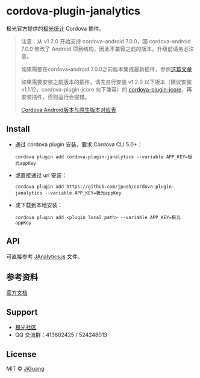 # cordova-plugin-janalytics

极光官方提供的[极光统计](https://www.jiguang.cn/analytics) Cordova 插件。

>注意：从 v1.2.0 开始支持 cordova-android 7.0.0，因 cordova-android 7.0.0 修改了 Android 项目结构，因此不兼容之前的版本，升级前请务必注意。
>
>如果需要在cordova-android 7.0.0之前版本集成最新插件，参照[这篇文章](https://www.jianshu.com/p/23b117ca27a6)
>
>如果需要安装之前版本的插件，请先自行安装 v1.2.0 以下版本（建议安装 v1.1.12，cordova-plugin-jcore 向下兼容）的 [cordova-plugin-jcore](https://github.com/jpush/cordova-plugin-jcore)，再安装插件，否则运行会报错。
>
>[Cordova Android版本与原生版本对应表](http://cordova.apache.org/docs/en/latest/guide/platforms/android/index.html#requirements-and-support)

## Install

- 通过 cordova plugin 安装，要求 Cordova CLI 5.0+：

  ```shell
  cordova plugin add cordova-plugin-janalytics --variable APP_KEY=极光appKey
  ```

- 或直接通过 url 安装：

  ```shell
  cordova plugin add https://github.com/jpush/cordova-plugin-janalytics --variable APP_KEY=极光appKey
  ```

- 或下载到本地安装：

  ```shell
  cordova plugin add <plugin_local_path> --variable APP_KEY=极光appKey
  ```

## API

可直接参考 [JAnalytics.js](/www/JAnalytics.js) 文件。

## 参考资料

[官方文档](https://docs.jiguang.cn/janalytics/guideline/intro/)

## Support

- [极光社区](http://community.jiguang.cn/)
- QQ 交流群：413602425 / 524248013

## License

MIT © [JiGuang](/license)
